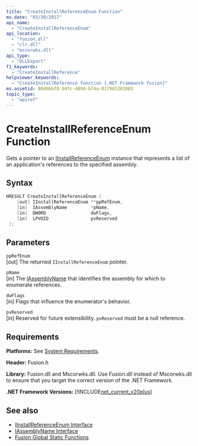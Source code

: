 ```yaml
---
title: "CreateInstallReferenceEnum Function"
ms.date: "03/30/2017"
api_name: 
  - "CreateInstallReferenceEnum"
api_location: 
  - "fusion.dll"
  - "clr.dll"
  - "mscorwks.dll"
api_type: 
  - "DLLExport"
f1_keywords: 
  - "CreateInstallReference"
helpviewer_keywords: 
  - "CreateInstallReference function [.NET Framework fusion]"
ms.assetid: 80dbbbf8-54fc-4894-b74a-0179d3201083
topic_type: 
  - "apiref"
---
```

# CreateInstallReferenceEnum Function
Gets a pointer to an [IInstallReferenceEnum](iinstallreferenceenum-interface.md) instance that represents a list of an application's references to the specified assembly.  
  
## Syntax  
  
```cpp  
HRESULT CreateInstallReferenceEnum (  
    [out] IInstallReferenceEnum **ppRefEnum,  
    [in]  IAssemblyName         *pName,  
    [in]  DWORD                 dwFlags,  
    [in]  LPVOID                pvReserved  
 );  
```  
  
## Parameters  
 `ppRefEnum`  
 [out] The returned `IInstallReferenceEnum` pointer.  
  
 `pName`  
 [in] The [IAssemblyName](iassemblyname-interface.md) that identifies the assembly for which to enumerate references.  
  
 `dwFlags`  
 [in] Flags that influence the enumerator's behavior.  
  
 `pvReserved`  
 [in] Reserved for future extensibility. `pvReserved` must be a null reference.  
  
## Requirements  
 **Platforms:** See [System Requirements](../../get-started/system-requirements.md).  
  
 **Header:** Fusion.h  
  
 **Library:** Fusion.dll and Mscorwks.dll. Use Fusion.dll instead of Mscorwks.dll to ensure that you target the correct version of the .NET Framework.  
  
 **.NET Framework Versions:** [!INCLUDE[net_current_v20plus](../../../../includes/net-current-v20plus-md.md)]  
  
## See also

- [IInstallReferenceEnum Interface](iinstallreferenceenum-interface.md)
- [IAssemblyName Interface](iassemblyname-interface.md)
- [Fusion Global Static Functions](fusion-global-static-functions.md)

